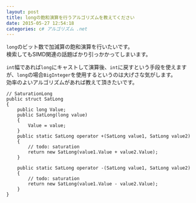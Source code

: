 ```yaml
---
layout: post
title: longの飽和演算を行うアルゴリズムを教えてください
date: 2015-05-27 12:54:18
categories: c# アルゴリズム .net
---
```

<!-- {% raw %} -->
<p><code>long</code>のビット数で加減算の飽和演算を行いたいです。<br>
検索してもSIMD関連の話題ばかり引っかかってしまいます。</p>

<p><code>int</code>幅であれば<code>long</code>にキャストして演算後、<code>int</code>に戻すという手段を使えますが、<code>long</code>の場合<code>BigInteger</code>を使用するというのは大げさな気がします。<br>
効率のよいアルゴリズムがあれば教えて頂きたいです。</p>

<pre><code>// SaturationLong
public struct SatLong
{
    public long Value;
    public SatLong(long value)
    {
        Value = value;
    }
    public static SatLong operator +(SatLong value1, SatLong value2)
    {
        // todo: saturation
        return new SatLong(value1.Value + value2.Value);
    }

    public static SatLong operator -(SatLong value1, SatLong value2)
    {
        // todo: saturation
        return new SatLong(value1.Value - value2.Value);
    }
}
</code></pre>
<!-- {% endraw %} -->
